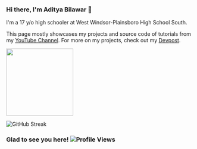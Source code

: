 ### Hi there, I'm Aditya Bilawar 👋
I'm a 17 y/o high schooler at West Windsor-Plainsboro High School South.

This page mostly showcases my projects and source code of tutorials from my [YouTube Channel](https://www.youtube.com/channel/UCOOOZBJ0XdKhP2RLMp-wAYQ). For more on my projects, check out my [Devpost](https://devpost.com/adityabilawar?ref_content=user-portfolio&ref_feature=portfolio&ref_medium=global-nav).

<img height="180em" src="https://github-readme-stats.vercel.app/api?username=adityabilawar&show_icons=true&hide_border=true&&count_private=true&include_all_commits=true" />

![GitHub Streak](http://github-readme-streak-stats.herokuapp.com?user=adityabilawar&hide_border=true)
### Glad to see you here! ![Profile Views](https://visitor-badge.glitch.me/badge?page_id=adityabilawar)
